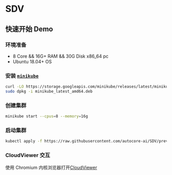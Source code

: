 # SDV

## 快速开始 Demo

### 环境准备

- 8 Core && 16G+ RAM && 30G Disk x86_64 pc
- Ubuntu 18.04+ OS

### 安装 [`minikube`](https://minikube.sigs.k8s.io/docs/start/#what-youll-need)

```bash
curl -LO https://storage.googleapis.com/minikube/releases/latest/minikube_latest_amd64.deb
sudo dpkg -i minikube_latest_amd64.deb
```

### 创建集群

```bash
minikube start --cpus=8 --memory=16g
```

### 启动集群

```bash
kubectl apply -f https://raw.githubusercontent.com/autocore-ai/SDV/preview/sdv_demo.yaml
```

### CloudViewer 交互

使用 Chromium 内核浏览器打开[CloudViewer](https://autocore-ai.github.io/CloudViewer/)
